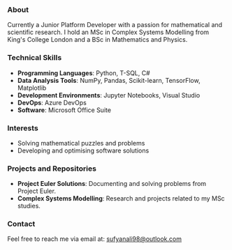 ### About
Currently a Junior Platform Developer with a passion for mathematical and scientific research. 
I hold an MSc in Complex Systems Modelling from King's College London and a BSc in Mathematics and Physics. 

### Technical Skills
- **Programming Languages**: Python, T-SQL, C#
- **Data Analysis Tools**: NumPy, Pandas, Scikit-learn, TensorFlow, Matplotlib
- **Development Environments**: Jupyter Notebooks, Visual Studio
- **DevOps**: Azure DevOps
- **Software**: Microsoft Office Suite

### Interests
- Solving mathematical puzzles and problems
- Developing and optimising software solutions

### Projects and Repositories
- **Project Euler Solutions**: Documenting and solving problems from Project Euler.
- **Complex Systems Modelling**: Research and projects related to my MSc studies.

### Contact
Feel free to reach me via email at: sufyanali98@outlook.com
<!---
sufali10/sufali10 is a ✨ special ✨ repository because its `README.md` (this file) appears on your GitHub profile.
You can click the Preview link to take a look at your changes.
--->
